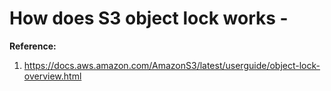 # How does S3 object lock works - 

**Reference:**  
1. https://docs.aws.amazon.com/AmazonS3/latest/userguide/object-lock-overview.html

